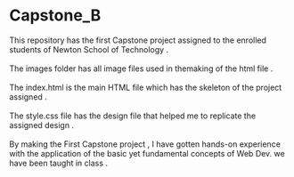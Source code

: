 # Capstone_B
This repository has the first Capstone project assigned to the enrolled students of Newton School of Technology .<br><br>
The images folder has all image files used in themaking of the html file .<br><br>
The index.html is the main HTML file which has the skeleton of the project assigned .<br><br>
The style.css file has the design file that helped me to replicate the assigned design . <br><br>
By making the First Capstone project , I have gotten hands-on experience with the application of the basic yet fundamental concepts of Web Dev. we have been taught in class . <br><br>
